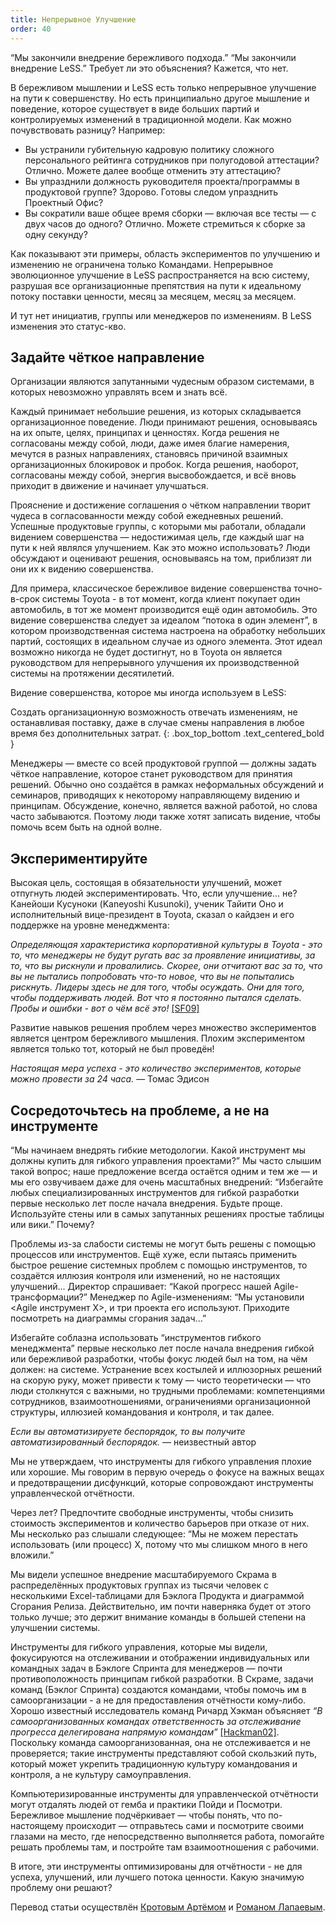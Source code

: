 ```yaml
---
title: Непрерывное Улучшение
order: 40
---
```


“Мы закончили внедрение бережливого подхода.” “Мы закончили внедрение LeSS.” Требует ли это объяснения? Кажется, что нет.

В бережливом мышлении и LeSS есть только непрерывное улучшение на пути к совершенству. Но есть принципиально другое мышление и поведение, которое существует в виде больших партий и контролируемых изменений в традиционной модели. Как можно почувствовать разницу? Например:

* Вы устранили губительную кадровую политику сложного персонального рейтинга сотрудников при полугодовой аттестации? Отлично. Можете далее вообще отменить эту аттестацию?
* Вы упразднили должность руководителя проекта/программы в продуктовой группе? Здорово. Готовы следом упразднить Проектный Офис?
* Вы сократили ваше общее время сборки — включая все тесты — с двух часов до одного? Отлично. Можете стремиться к сборке за одну секунду?

Как показывают эти примеры, область экспериментов по улучшению и изменению не ограничена только Командами. Непрерывное эволюционное улучшение в LeSS распространяется на всю систему, разрушая все организационные препятствия на пути к идеальному потоку поставки ценности, месяц за месяцем, месяц за месяцем.

И тут нет инициатив, группы или менеджеров по изменениям. В LeSS изменения это статус-кво.

## Задайте чёткое направление

Организации являются запутанными чудесным образом системами, в которых невозможно управлять всем и знать всё.

Каждый принимает небольшие решения, из которых складывается организационное поведение. Люди принимают решения, основываясь на их опыте, целях, принципах и ценностях. Когда решения не согласованы между собой, люди, даже имея благие намерения, мечутся в разных направлениях, становясь причиной взаимных организационных блокировок и пробок. Когда решения, наоборот, согласованы между собой, энергия высвобождается, и всё вновь приходит в движение и начинает улучшаться.

Прояснение и достижение соглашения о чётком направлении творит чудеса в согласованности между собой ежедневных решений. Успешные продуктовые группы, с которыми мы работали, обладали видением совершенства — недостижимая цель, где каждый шаг на пути к ней являлся улучшением. Как это можно использовать? Люди обсуждают и оценивают решения, основываясь на том, приблизят ли они их к видению совершенства.

Для примера, классическое бережливое видение совершенства точно-в-срок системы Toyota - в тот момент, когда клиент покупает один автомобиль, в тот же момент производится ещё один автомобиль. Это видение совершенства следует за идеалом “потока в один элемент”, в котором производственная система настроена на обработку небольших партий, состоящих в идеальном случае из одного элемента. Этот идеал возможно никогда не будет достигнут, но в Toyota он является руководством для непрерывного улучшения их производственной системы на протяжении десятилетий.

Видение совершенства, которое мы иногда используем в LeSS:

Создать организационную возможность отвечать изменениям, не останавливая поставку, даже в случае смены направления в любое время без дополнительных затрат.
{: .box_top_bottom  .text_centered_bold }

Менеджеры — вместе со всей продуктовой группой — должны задать чёткое направление, которое станет руководством для принятия решений. Обычно оно создаётся в рамках неформальных обсуждений и семинаров, приводящих к некоторому направляющему видению и принципам. Обсуждение, конечно, является важной работой, но слова часто забываются. Поэтому люди также хотят записать видение, чтобы помочь всем быть на одной волне.

## Экспериментируйте

Высокая цель, состоящая в обязательности улучшений, может отпугнуть людей экспериментировать. Что, если улучшение... не? Канейоши Кусуноки (Kaneyoshi Kusunoki), ученик Тайити Оно и исполнительный вице-президент в Toyota, сказал о кайдзен и его поддержке на уровне менеджмента:

*Определяющая характеристика корпоративной культуры в Toyota - это то, что менеджеры не будут ругать вас за проявление инициативы, за то, что вы рискнули и провалились. Скорее, они отчитают вас за то, что вы не пытались попробовать что-то новое, что вы не попытались рискнуть. Лидеры здесь не для того, чтобы осуждать. Они для того, чтобы поддерживать людей. Вот что я постоянно пытался сделать. Пробы и ошибки - вот о чём всё это!* [[SF09]](http://www.amazon.com/Birth-Lean-Takahiro-Fujimoto-ebook/dp/B007EFWP0M)

Развитие навыков решения проблем через множество экспериментов является центром бережливого мышления. Плохим экспериментом является только тот, который не был проведён!

*Настоящая мера успеха - это количество экспериментов, которые можно провести за 24 часа.* — Томас Эдисон

## Сосредоточьтесь на проблеме, а не на инструменте

“Мы начинаем внедрять гибкие методологии. Какой инструмент мы должны купить для гибкого управления проектами?” Мы часто слышим такой вопрос; наше предложение всегда остаётся одним и тем же — и мы его озвучиваем даже для очень масштабных внедрений: “Избегайте любых специализированных инструментов для гибкой разработки первые несколько лет после начала внедрения. Будьте проще. Используйте стены или в самых запутанных решениях простые таблицы или вики.” Почему?

Проблемы из-за слабости системы не могут быть решены с помощью процессов или инструментов. Ещё хуже, если пытаясь применить быстрое решение системных проблем с помощью инструментов, то создаётся иллюзия контроля или изменений, но не настоящих улучшений... Директор спрашивает: “Какой прогресс нашей Agile-трансформации?” Менеджер по Agile-изменениям: “Мы установили <Agile инструмент X>, и три проекта его используют. Приходите посмотреть на диаграммы сгорания задач...”

Избегайте соблазна использовать “инструментов гибкого менеджмента” первые несколько лет после начала внедрения гибкой или бережливой разработки, чтобы фокус людей был на том, на чём должен: на системе. Устранение всех костылей и иллюзорных решений на скорую руку, может привести к тому — чисто теоретически — что люди столкнутся с важными, но трудными проблемами: компетенциями сотрудников, взаимоотношениями, ограничениями организационной структуры, иллюзией командования и контроля, и так далее.

*Если вы автоматизируете беспорядок, то вы получите автоматизированный беспорядок.* — неизвестный автор

Мы не утверждаем, что инструменты для гибкого управления плохие или хорошие. Мы говорим в первую очередь о фокусе на важных вещах и предотвращении дисфункций, которые сопровождают инструменты управленческой отчётности.

Через <N> лет? Предпочтите свободные инструменты, чтобы снизить стоимость экспериментов и количество барьеров при отказе от них.  Мы несколько раз слышали следующее: “Мы не можем перестать использовать (или процесс) X, потому что мы слишком много в него вложили.”

Мы видели успешное внедрение масштабируемого Скрама в распределённых продуктовых группах из тысячи человек с несколькими Excel-таблицами для Бэклога Продукта и диаграммой Сгорания Релиза. Действительно, им почти наверняка будет от этого только лучше; это держит внимание команды в большей степени на улучшении системы.

Инструменты для гибкого управления, которые мы видели, фокусируются на отслеживании и отображении индивидуальных или командных задач в Бэклоге Спринта для менеджеров — почти противоположность принципам гибкой разработки. В Скраме, задачи команд (Бэклог Спринта) создаются командами, чтобы помочь им в самоорганизации - а не для предоставления отчётности кому-либо. Хорошо известный исследователь команд Ричард Хэкман объясняет *“В самоорганизованных командах ответственность за отслеживание прогресса делегирована напрямую командам”* [[Hackman02]](http://www.amazon.com/Leading-Teams-Setting-Stage-Performances/dp/1578513332). Поскольку команда самоорганизованная, она не отслеживается и не проверяется; такие инструменты представляют собой скользкий путь, который может укрепить традиционную культуру командования и контроля, а не культуру самоуправления.

Компьютеризированные инструменты для управленческой отчётности могут отдалять людей от гемба и практики Пойди и Посмотри. Бережливое мышление подчёркивает — чтобы понять, что по-настоящему происходит — отправьтесь сами и посмотрите своими глазами на место, где непосредственно выполняется работа, помогайте решать проблемы там, и постройте там взаимоотношения с рабочими.

В итоге, эти инструменты оптимизированы для отчётности - не для успеха, улучшений, или лучшего потока ценности. Какую значимую проблему они решают?

Перевод статьи осуществлён [Кротовым Артёмом](https://www.facebook.com/artem.v.krotov) и [Романом Лапаевым](https://www.linkedin.com/in/romanlapaev).
